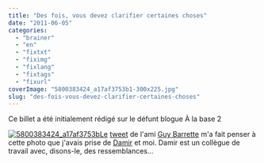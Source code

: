 ```yaml
---
title: "Des fois, vous devez clarifier certaines choses"
date: "2011-06-05"
categories: 
  - "brainer"
  - "en"
  - "fixtxt"
  - "fiximg"
  - "fixlang"
  - "fixtags"
  - "fixurl"
coverImage: "5800383424_a17af3753b1-300x225.jpg"
slug: "des-fois-vous-devez-clarifier-certaines-choses"
---
```


Ce billet a été initialement rédigé sur le défunt blogue À la base 2

[![](images/5800383424_a17af3753b1-300x225.jpg "5800383424_a17af3753b")Le](https://www.flickr.com/photos/fredericharper/5800383424/sizes/z/in/photostream/) [tweet](https://twitter.com/#!/guybarrette/statuses/77384917754978304) de l'ami [Guy Barrette](https://guy.dotnet-expertise.com/) m'a fait penser à cette photo que j'avais prise de [Damir](https://twitter.com/#!/DamirB) et moi. Damir est un collègue de travail avec, disons-le, des ressemblances...
